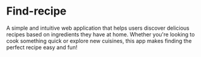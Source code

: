 # Find-recipe
A simple and intuitive web application that helps users discover delicious recipes based on ingredients they have at home. Whether you're looking to cook something quick or explore new cuisines, this app makes finding the perfect recipe easy and fun!
